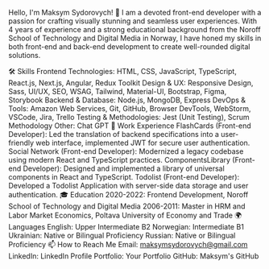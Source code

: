 Hello, I'm Maksym Sydorovych! 👋
I am a devoted front-end developer with a passion for crafting visually stunning and seamless user experiences. With 4 years of experience and a strong educational background from the Noroff School of Technology and Digital Media in Norway, I have honed my skills in both front-end and back-end development to create well-rounded digital solutions.

🛠 Skills
Frontend Technologies: HTML, CSS, JavaScript, TypeScript, React.js, Next.js, Angular, Redux Toolkit
Design & UX: Responsive Design, Sass, UI/UX, SEO, WSAG, Tailwind, Material-UI, Bootstrap, Figma, Storybook
Backend & Database: Node.js, MongoDB, Express
DevOps & Tools: Amazon Web Services, Git, GitHub, Browser DevTools, WebStorm, VSCode, Jira, Trello
Testing & Methodologies: Jest (Unit Testing), Scrum Methodology
Other: Chat GPT
💼 Work Experience
FlashCards (Front-end Developer): Led the translation of backend specifications into a user-friendly web interface, implemented JWT for secure user authentication.
Social Network (Front-end Developer): Modernized a legacy codebase using modern React and TypeScript practices.
ComponentsLibrary (Front-end Developer): Designed and implemented a library of universal components in React and TypeScript.
Todolist (Front-end Developer): Developed a Todolist Application with server-side data storage and user authentication.
🎓 Education
2020-2022: Frontend Development, Noroff School of Technology and Digital Media
2006-2011: Master in HRM and Labor Market Economics, Poltava University of Economy and Trade
🌍 Languages
English: Upper Intermediate B2
Norwegian: Intermediate B1
Ukrainian: Native or Bilingual Proficiency
Russian: Native or Bilingual Proficiency
📫 How to Reach Me
Email: maksymsydorovych@gmail.com
LinkedIn: LinkedIn Profile
Portfolio: Your Portfolio
GitHub: Maksym's GitHub